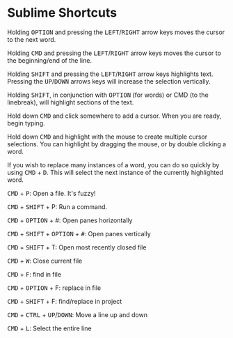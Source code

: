# Sublime Shortcuts

Holding <kbd>OPTION</kbd> and pressing the <kbd>LEFT</kbd>/<kbd>RIGHT</kbd> arrow keys moves the cursor to the next word.

Holding <kbd>CMD</kbd> and pressing the <kbd>LEFT</kbd>/<kbd>RIGHT</kbd> arrow keys moves the cursor to the beginning/end of the line.

Holding <kbd>SHIFT</kbd> and pressing the <kbd>LEFT</kbd>/<kbd>RIGHT</kbd> arrow keys highlights text. Pressing the <kbd>UP</kbd>/<kbd>DOWN</kbd> arrows keys will increase the selection vertically.

Holding <kbd>SHIFT</kbd>, in conjunction with <kbd>OPTION</kbd> (for words) or CMD (to the linebreak), will highlight sections of the text.

Hold down <kbd>CMD</kbd> and click somewhere to add a cursor. When you are ready, begin typing.

Hold down <kbd>CMD</kbd> and highlight with the mouse to create multiple cursor selections. You can highlight by dragging the mouse, or by double clicking a word.

If you wish to replace many instances of a word, you can do so quickly by using <kbd>CMD</kbd> + <kbd>D</kbd>. This will select the next instance of the currently highlighted word.

<kbd>CMD</kbd> + <kbd>P</kbd>: Open a file. It's fuzzy!

<kbd>CMD</kbd> + <kbd>SHIFT</kbd> + P: Run a command.

<kbd>CMD</kbd> + <kbd>OPTION</kbd> + #: Open panes horizontally

<kbd>CMD</kbd> + <kbd>SHIFT</kbd> + <kbd>OPTION</kbd> + <kbd>#</kbd>: Open panes vertically

<kbd>CMD</kbd> + <kbd>SHIFT</kbd> + T: Open most recently closed file

<kbd>CMD</kbd> + <kbd>W</kbd>: Close current file

<kbd>CMD</kbd> + <kbd>F</kbd>: find in file

<kbd>CMD</kbd> + <kbd>OPTION</kbd> + F: replace in file

<kbd>CMD</kbd> + <kbd>SHIFT</kbd> + F: find/replace in project

<kbd>CMD</kbd> + <kbd>CTRL</kbd> + <kbd>UP</kbd>/<kbd>DOWN</kbd>: Move a line up and down

<kbd>CMD</kbd> + <kbd>L</kbd>: Select the entire line
